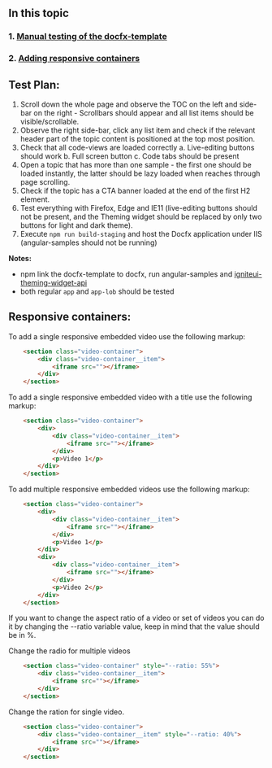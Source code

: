 ## In this topic
 ### 1. [Manual testing of the docfx-template](#manual-testing)
 ### 2. [Adding responsive containers](#responsive-containers)


## <a name='#manual-testing'>Test Plan:</a>

1. Scroll down the whole page and observe the TOC on the left and side-bar on the right - Scrollbars should appear and all list items should be visible/scrollable.
2. Observe the right side-bar, click any list item and check if the relevant header part of the topic content is positioned at the top most position.
3. Check that all code-views are loaded correctly
    a. Live-editing buttons should work
    b. Full screen button
    c. Code tabs should be present
4. Open a topic that has more than one sample - the first one should be loaded instantly, the latter should be lazy loaded when reaches through page scrolling.
5. Check if the topic has a CTA banner loaded at the end of the first H2 element.
6. Test everything with Firefox, Edge and IE11 (live-editing buttons should not be present, and the Theming widget should be replaced by only two buttons for light and dark theme).
7. Execute `npm run build-staging` and host the Docfx application under IIS (angular-samples should not be running)


**Notes:** 
- npm link the docfx-template to docfx, run angular-samples and [igniteui-theming-widget-api](https://infragistics.visualstudio.com/Ignite%20UI%20Theming%20Tools/_git/igniteui-theming-widget-api)
- both regular `app` and `app-lob` should be tested


## <a name='#responsive-containers'>Responsive containers:</a>
To add  a single responsive embedded video use the following markup:
```HTML
    <section class="video-container">
        <div class="video-container__item">
            <iframe src=""></iframe>
        </div>
    </section>
```

To add a single responsive embedded video with a title use the following markup:
```HTML
    <section class="video-container">
        <div>
            <div class="video-container__item">
                <iframe src=""></iframe>
            </div>
            <p>Video 1</p>
        </div>
    </section>
```

To add multiple responsive embedded videos use the following markup:
```HTML
    <section class="video-container">
        <div>
            <div class="video-container__item">
                <iframe src=""></iframe>
            </div>
            <p>Video 1</p>
        </div>
        <div>
            <div class="video-container__item">
                <iframe src=""></iframe>
            </div>
            <p>Video 2</p>
        </div>
    </section>
```

If you want to change the aspect ratio of a video or set of videos you can do it by changing the --ratio variable value, keep in mind that the value should be in %.

Change the radio for multiple videos
```HTML
    <section class="video-container" style="--ratio: 55%">
        <div class="video-container__item">
            <iframe src=""></iframe>
        </div>
    </section>
```

Change the ration for single video.
```HTML
    <section class="video-container">
        <div class="video-container__item" style="--ratio: 40%">
            <iframe src=""></iframe>
        </div>
    </section>
```
